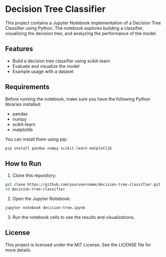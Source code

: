 
# Decision Tree Classifier

This project contains a Jupyter Notebook implementation of a Decision Tree Classifier using Python. The notebook explores building a classifier, visualizing the decision tree, and analyzing the performance of the model.

## Features
- Build a decision tree classifier using scikit-learn
- Evaluate and visualize the model
- Example usage with a dataset

## Requirements
Before running the notebook, make sure you have the following Python libraries installed:

- pandas
- numpy
- scikit-learn
- matplotlib

You can install them using pip:

```bash
pip install pandas numpy scikit-learn matplotlib
```

## How to Run

1. Clone this repository:

```bash
git clone https://github.com/yourusername/decision-tree-classifier.git
cd decision-tree-classifier
```

2. Open the Jupyter Notebook:

```bash
jupyter notebook decision-tree.ipynb
```

3. Run the notebook cells to see the results and visualizations.

## License
This project is licensed under the MIT License. See the LICENSE file for more details.
